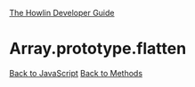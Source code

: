 [The Howlin Developer Guide](/index.md)



Array.prototype.flatten
=======================

[Back to JavaScript](../index.md)
[Back to Methods](../methods.md)



